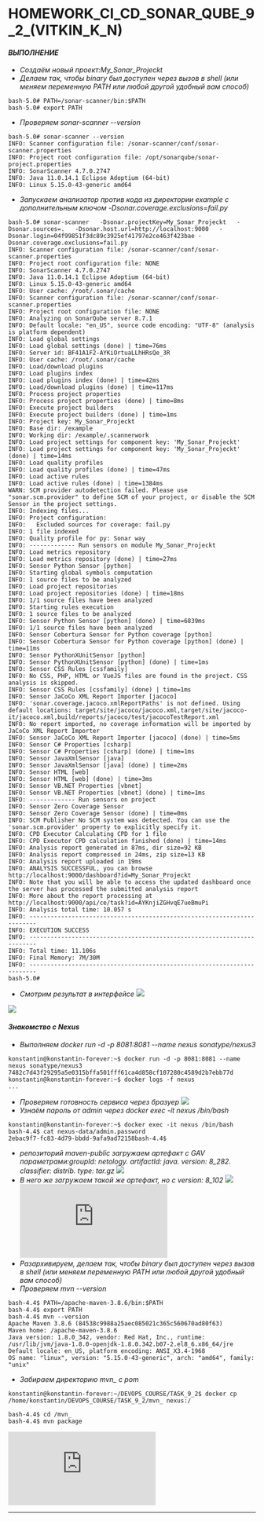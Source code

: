 # HOMEWORK_CI_CD_SONAR_QUBE_9_2_(VITKIN_K_N)


#### *ВЫПОЛНЕНИЕ*
- *Создаём новый проект:My_Sonar_Projeckt*
- *Делаем так, чтобы binary был доступен через вызов в shell (или меняем переменную PATH или любой другой удобный вам способ)*
```
bash-5.0# PATH=/sonar-scanner/bin:$PATH
bash-5.0# export PATH
```
- *Проверяем sonar-scanner --version*
```
bash-5.0# sonar-scanner --version
INFO: Scanner configuration file: /sonar-scanner/conf/sonar-scanner.properties
INFO: Project root configuration file: /opt/sonarqube/sonar-project.properties
INFO: SonarScanner 4.7.0.2747
INFO: Java 11.0.14.1 Eclipse Adoptium (64-bit)
INFO: Linux 5.15.0-43-generic amd64

```
- *Запускаем анализатор против кода из директории example с дополнительным ключом -Dsonar.coverage.exclusions=fail.py*
```
bash-5.0# sonar-scanner   -Dsonar.projectKey=My_Sonar_Projeckt   -Dsonar.sources=.   -Dsonar.host.url=http://localhost:9000   -Dsonar.login=04f99851f3dc89c3925ef41797e2ce463f423bae -Dsonar.coverage.exclusions=fail.py
INFO: Scanner configuration file: /sonar-scanner/conf/sonar-scanner.properties
INFO: Project root configuration file: NONE
INFO: SonarScanner 4.7.0.2747
INFO: Java 11.0.14.1 Eclipse Adoptium (64-bit)
INFO: Linux 5.15.0-43-generic amd64
INFO: User cache: /root/.sonar/cache
INFO: Scanner configuration file: /sonar-scanner/conf/sonar-scanner.properties
INFO: Project root configuration file: NONE
INFO: Analyzing on SonarQube server 8.7.1
INFO: Default locale: "en_US", source code encoding: "UTF-8" (analysis is platform dependent)
INFO: Load global settings
INFO: Load global settings (done) | time=76ms
INFO: Server id: BF41A1F2-AYKiOrtuaLLhHRsQe_3R
INFO: User cache: /root/.sonar/cache
INFO: Load/download plugins
INFO: Load plugins index
INFO: Load plugins index (done) | time=42ms
INFO: Load/download plugins (done) | time=117ms
INFO: Process project properties
INFO: Process project properties (done) | time=8ms
INFO: Execute project builders
INFO: Execute project builders (done) | time=1ms
INFO: Project key: My_Sonar_Projeckt
INFO: Base dir: /example
INFO: Working dir: /example/.scannerwork
INFO: Load project settings for component key: 'My_Sonar_Projeckt'
INFO: Load project settings for component key: 'My_Sonar_Projeckt' (done) | time=14ms
INFO: Load quality profiles
INFO: Load quality profiles (done) | time=47ms
INFO: Load active rules
INFO: Load active rules (done) | time=1384ms
WARN: SCM provider autodetection failed. Please use "sonar.scm.provider" to define SCM of your project, or disable the SCM Sensor in the project settings.
INFO: Indexing files...
INFO: Project configuration:
INFO:   Excluded sources for coverage: fail.py
INFO: 1 file indexed
INFO: Quality profile for py: Sonar way
INFO: ------------- Run sensors on module My_Sonar_Projeckt
INFO: Load metrics repository
INFO: Load metrics repository (done) | time=27ms
INFO: Sensor Python Sensor [python]
INFO: Starting global symbols computation
INFO: 1 source files to be analyzed
INFO: Load project repositories
INFO: Load project repositories (done) | time=18ms
INFO: 1/1 source files have been analyzed
INFO: Starting rules execution
INFO: 1 source files to be analyzed
INFO: Sensor Python Sensor [python] (done) | time=6839ms
INFO: 1/1 source files have been analyzed
INFO: Sensor Cobertura Sensor for Python coverage [python]
INFO: Sensor Cobertura Sensor for Python coverage [python] (done) | time=11ms
INFO: Sensor PythonXUnitSensor [python]
INFO: Sensor PythonXUnitSensor [python] (done) | time=1ms
INFO: Sensor CSS Rules [cssfamily]
INFO: No CSS, PHP, HTML or VueJS files are found in the project. CSS analysis is skipped.
INFO: Sensor CSS Rules [cssfamily] (done) | time=1ms
INFO: Sensor JaCoCo XML Report Importer [jacoco]
INFO: 'sonar.coverage.jacoco.xmlReportPaths' is not defined. Using default locations: target/site/jacoco/jacoco.xml,target/site/jacoco-it/jacoco.xml,build/reports/jacoco/test/jacocoTestReport.xml
INFO: No report imported, no coverage information will be imported by JaCoCo XML Report Importer
INFO: Sensor JaCoCo XML Report Importer [jacoco] (done) | time=5ms
INFO: Sensor C# Properties [csharp]
INFO: Sensor C# Properties [csharp] (done) | time=1ms
INFO: Sensor JavaXmlSensor [java]
INFO: Sensor JavaXmlSensor [java] (done) | time=2ms
INFO: Sensor HTML [web]
INFO: Sensor HTML [web] (done) | time=3ms
INFO: Sensor VB.NET Properties [vbnet]
INFO: Sensor VB.NET Properties [vbnet] (done) | time=1ms
INFO: ------------- Run sensors on project
INFO: Sensor Zero Coverage Sensor
INFO: Sensor Zero Coverage Sensor (done) | time=0ms
INFO: SCM Publisher No SCM system was detected. You can use the 'sonar.scm.provider' property to explicitly specify it.
INFO: CPD Executor Calculating CPD for 1 file
INFO: CPD Executor CPD calculation finished (done) | time=14ms
INFO: Analysis report generated in 87ms, dir size=92 KB
INFO: Analysis report compressed in 24ms, zip size=13 KB
INFO: Analysis report uploaded in 19ms
INFO: ANALYSIS SUCCESSFUL, you can browse http://localhost:9000/dashboard?id=My_Sonar_Projeckt
INFO: Note that you will be able to access the updated dashboard once the server has processed the submitted analysis report
INFO: More about the report processing at http://localhost:9000/api/ce/task?id=AYKnjiZGHvqE7ueBmuPi
INFO: Analysis total time: 10.057 s
INFO: ------------------------------------------------------------------------
INFO: EXECUTION SUCCESS
INFO: ------------------------------------------------------------------------
INFO: Total time: 11.106s
INFO: Final Memory: 7M/30M
INFO: ------------------------------------------------------------------------
bash-5.0# 
```
- *Смотрим результат в интерфейсе*
![](https://github.com/VitkinKN/HOMEWORKNETOLOGY/blob/master/IMAGES/37.png )

![](https://github.com/VitkinKN/HOMEWORKNETOLOGY/blob/master/IMAGES/36.png )

#### *Знакомство с Nexus*
- *Выполняем  docker run -d -p 8081:8081 --name nexus sonatype/nexus3*

```
konstantin@konstantin-forever:~$ docker run -d -p 8081:8081 --name nexus sonatype/nexus3
7482c7d43f29295a5e0315bffa501fff61ca4d858cf107280c4589d2b7ebb77d
konstantin@konstantin-forever:~$ docker logs -f nexus
...
```
- *Проверяем готовность сервиса через бразуер*
![](https://github.com/VitkinKN/HOMEWORKNETOLOGY/blob/master/IMAGES/38.png )
- *Узнаём пароль от admin через docker exec -it nexus /bin/bash*
```
konstantin@konstantin-forever:~$ docker exec -it nexus /bin/bash
bash-4.4$ cat nexus-data/admin.password 
2ebac9f7-fc83-4d79-bbdd-9afa9ad72158bash-4.4$ 
```
- *репозиторий maven-public загружаем артефакт с GAV параметрами:groupId: netology. artifactId: java. version: 8_282. classifier: distrib. type: tar.gz*
![](https://github.com/VitkinKN/HOMEWORKNETOLOGY/blob/master/IMAGES/39.png )
- *В него же загружаем такой же артефакт, но с version: 8_102*
![](https://github.com/VitkinKN/HOMEWORKNETOLOGY/blob/master/IMAGES/40.png )
![Файл maven-metadata.xml для артефекта в XML.](https://github.com/VitkinKN/HOMEWORKNETOLOGY/blob/master/CI_CD_SONAR_QUBE/example/fail.py)
- *Разархивируем, делаем так, чтобы binary был доступен через вызов в shell (или меняем переменную PATH или любой другой удобный вам способ)*
- *Проверяем mvn --version*
```
bash-4.4$ PATH=/apache-maven-3.8.6/bin:$PATH
bash-4.4$ export PATH
bash-4.4$ mvn --version
Apache Maven 3.8.6 (84538c9988a25aec085021c365c560670ad80f63)
Maven home: /apache-maven-3.8.6
Java version: 1.8.0_342, vendor: Red Hat, Inc., runtime: /usr/lib/jvm/java-1.8.0-openjdk-1.8.0.342.b07-2.el8_6.x86_64/jre
Default locale: en_US, platform encoding: ANSI_X3.4-1968
OS name: "linux", version: "5.15.0-43-generic", arch: "amd64", family: "unix"
```
- *Забираем директорию mvn_ с pom*
```
konstantin@konstantin-forever:~/DEVOPS_COURSE/TASK_9_2$ docker cp /home/konstantin/DEVOPS_COURSE/TASK_9_2/mvn_ nexus:/
```

```
bash-4.4$ cd /mvn_
bash-4.4$ mvn package

```
![Файл pom.xml для артефекта в XML(Исправленный).](https://github.com/VitkinKN/HOMEWORKNETOLOGY/blob/master/CI_CD_SONAR_QUBE/mvn/pom.xml)

___
